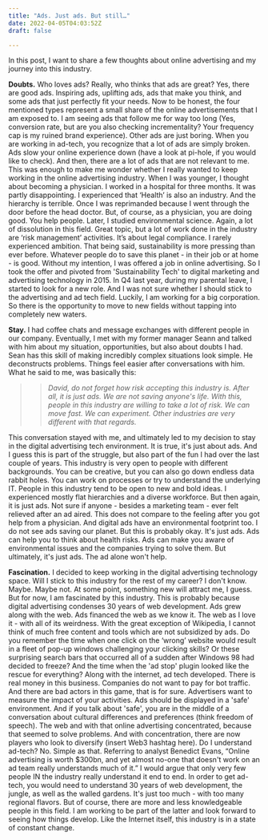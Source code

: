 ```yaml
---
title: "Ads. Just ads. But still…"
date: 2022-04-05T04:03:52Z
draft: false

---
```


In this post, I want to share a few thoughts about online advertising and my journey into this industry.

**Doubts.** Who loves ads? Really, who thinks that ads are great? Yes, there are good ads. Inspiring ads, uplifting ads, ads that make you think, and some ads that just perfectly fit your needs. Now to be honest, the four mentioned types represent a small share of the online advertisements that I am exposed to. I am seeing ads that follow me for way too long (Yes, conversion rate, but are you also checking incrementality? Your frequency cap is my ruined brand experience). Other ads are just boring. When you are working in ad-tech, you recognize that a lot of ads are simply broken. Ads slow your online experience down (have a look at pi-hole, if you would like to check). And then, there are a lot of ads that are not relevant to me.
This was enough to make me wonder whether I really wanted to keep working in the online advertising industry. When I was younger, I thought about becoming a physician. I worked in a hospital for three months. It was partly disappointing. I experienced that ‘Health’ is also an industry. And the hierarchy is terrible. Once I was reprimanded because I went through the door before the head doctor. But, of course, as a physician, you are doing good. You help people.
Later, I studied environmental science. Again, a lot of dissolution in this field. Great topic, but a lot of work done in the industry are ‘risk management’ activities. It’s about legal compliance. I rarely experienced ambition. That being said, sustainability is more pressing than ever before. Whatever people do to save this planet - in their job or at home - is good.
Without my intention, I was offered a job in online advertising. So I took the offer and pivoted from 'Sustainability Tech' to digital marketing and advertising technology in 2015.
In Q4 last year, during my parental leave, I started to look for a new role. And I was not sure whether I should stick to the advertising and ad tech field. Luckily, I am working for a big corporation. So there is the opportunity to move to new fields without tapping into completely new waters.

**Stay.** I had coffee chats and message exchanges with different people in our company. Eventually, I met with my former manager Seann and talked with him about my situation, opportunities, but also about doubts I had. Sean has this skill of making incredibly complex situations look simple. He deconstructs problems. Things feel easier after conversations with him. What he said to me, was basically this:

>> *David, do not forget how risk accepting this industry is. After all, it is just ads. We are not saving anyone's life. With this, people in this industry are willing to take a lot of risk. We can move fast. We can experiment. Other industries are very different with that regards.*

This conversation stayed with me, and ultimately led to my decision to stay in the digital advertising tech environment.
It is true, it's just about ads. And I guess this is part of the struggle, but also part of the fun I had over the last couple of years. This industry is very open to people with different backgrounds. You can be creative, but you can also go down endless data rabbit holes. You can work on processes or try to understand the underlying IT. People in this industry tend to be open to new and bold ideas. I experienced mostly flat hierarchies and a diverse workforce.
But then again, it is just ads. Not sure if anyone - besides a marketing team - ever felt relieved after an ad aired. This does not compare to the feeling after you got help from a physician. And digital ads have an environmental footprint too. I do not see ads saving our planet.
But this is probably okay. It's just ads. Ads can help you to think about health risks. Ads can make you aware of environmental issues and the companies trying to solve them. But ultimately, it's just ads. The ad alone won't help.

**Fascination.** I decided to keep working in the digital advertising technology space. Will I stick to this industry for the rest of my career? I don't know. Maybe. Maybe not. At some point, something new will attract me, I guess. But for now, I am fascinated by this industry. This is probably because digital advertising condenses 30 years of web development. Ads grew along with the web. Ads financed the web as we know it. The web as I love it - with all of its weirdness. With the great exception of Wikipedia, I cannot think of much free content and tools which are not subsidized by ads. Do you remember the time when one click on the ‘wrong’ website would result in a fleet of pop-up windows challenging your clicking skills? Or these surprising search bars that occurred all of a sudden after Windows 98 had decided to freeze? And the time when the 'ad stop' plugin looked like the rescue for everything? Along with the internet, ad tech developed. There is real money in this business. Companies do not want to pay for bot traffic. And there are bad actors in this game, that is for sure. Advertisers want to measure the impact of your activities. Ads should be displayed in a 'safe' environment. And if you talk about 'safe', you are in the middle of a conversation about cultural differences and preferences (think freedom of speech). The web and with that online advertising concentrated, because that seemed to solve problems. And with concentration, there are now players who look to diversify (insert Web3 hashtag here).
Do I understand ad-tech? No. Simple as that. Referring to analyst Benedict Evans, “Online advertising is worth $300bn, and yet almost no-one that doesn't work on an ad team really understands much of it.” I would argue that only very few people IN the industry really understand it end to end. In order to get ad-tech, you would need to understand 30 years of web development, the jungle, as well as the walled gardens. It's just too much - with too many regional flavors. But of course, there are more and less knowledgeable people in this field. I am working to be part of the latter and look forward to seeing how things develop. Like the Internet itself, this industry is in a state of constant change.
